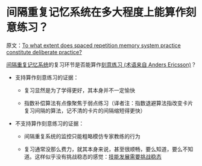 # 间隔重复记忆系统在多大程度上能算作刻意练习？

原文：[To what extent does spaced repetition memory system practice constitute deliberate practice?](https://notes.andymatuschak.org/z2DFcZfqWxS8wd6ccX7WB7TvT6gVQtqS6GCCp)

[间隔重复记忆系统](https://notes.andymatuschak.org/z4eXdSMJFv2qVGXSUEKH4vdcHBrLHcFY1ZGfC)的复习环节是否能算作[刻意练习 (术语来自 Anders Ericsson)](https://notes.andymatuschak.org/z2duRd5eisRomSgxr88Semkgs15pgMRVVR5C)？

- 支持算作刻意练习的证据：

  - 复习显然是为了学得更好，其本身并不一定愉快

  - 指数补偿算法有点像聚焦于弱点练习（译者注：指数退避算法指改变卡片复习间隔的算法，记不清的卡片的间隔缩短得更快）

- 不支持算作刻意练习的证据：

  - 间隔重复系统的监控只能粗略模仿专家教练的行为

  - 复习通常没那么费力，就其本身来说，甚至很顺畅，要么知道，要么不知道。这样似乎没有挑战稳态的感觉：[技能发展需要挑战稳态](https://notes.andymatuschak.org/z4V56SvpNAHuaWSkU9U319uTxqBppv1mRx3aE)
